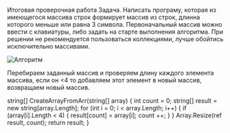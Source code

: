 Итоговая проверочная работа
Задача. Написать програму, которая из имеющегося массива строк формирует массив из строк, длинна которого меньше или равна 3 символа. Первоначальный массив можно ввести с клавиатуры, либо задать на старте выполнения алгоритма. При решении не рекомендуется пользоваться коллекциями, лучше обойтись исключительно массивами.

![Алгоритм](shema.jpg)

Перебираем заданный массив и проверяем длину каждого элемента массива, если он <4 то добавляем этот элемент в новый массив, возвращаем новый массив.

string[] CreateArrayFromArr(string[] array)
{
    int count = 0;
    string[] result = new string[array.Length];
    for (int i = 0; i < array.Length; i++)
    {
        if (array[i].Length < 4)
        {
            result[count] = array[i];
            count ++;
        }
    }
    Array.Resize(ref result, count);
    return result;
}